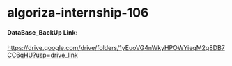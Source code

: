 # algoriza-internship-106
#### DataBase_BackUp Link: 
https://drive.google.com/drive/folders/1yEuoVG4nWkyHPOWYieqM2g8DB7CC6qHU?usp=drive_link
